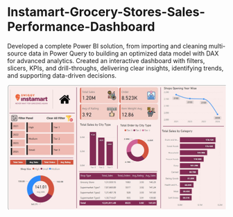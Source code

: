 # Instamart-Grocery-Stores-Sales-Performance-Dashboard
Developed a complete Power BI solution, from importing and cleaning multi-source data in Power Query to building an optimized data model with DAX for advanced analytics. Created an interactive dashboard with filters, slicers, KPIs, and drill-throughs, delivering clear insights, identifying trends, and supporting data-driven decisions.


<img src="https://github.com/shaymabegum/Instamart-Grocery-Stores-Sales-Performance-Dashboard/blob/5cfb9ff9011f0220c66106da58eac746faa0c921/Final%20Dashboard.jpg" alt="Image Description" width="600">

